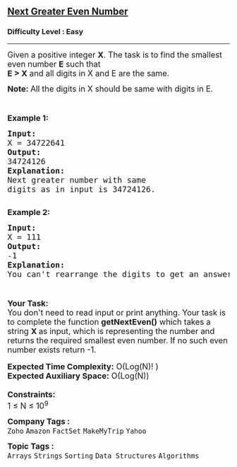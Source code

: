 <h2><a href="https://www.geeksforgeeks.org/problems/next-greater-even-number0828/1">Next Greater Even Number</a></h2><h3>Difficulty Level : Easy</h3><hr><div class="problems_problem_content__Xm_eO"><p><span style="font-size:18px">Given a positive integer <strong>X</strong>. The task is to find the smallest even number <strong>E</strong> such that<br>
<strong>E &gt; X</strong> and all digits in X and E are the same.</span></p>

<p><span style="font-size:18px"><strong>Note: </strong>All the digits in X should be same with digits in E.</span></p>

<p>&nbsp;</p>

<p><span style="font-size:18px"><strong>Example 1:</strong></span></p>

<pre><span style="font-size:18px"><strong>Input:</strong>
X = 34722641
<strong>Output:</strong>
34724126
<strong>Explanation:</strong>
Next greater number with same 
digits as in input is 34724126.</span></pre>

<p><br>
<span style="font-size:18px"><strong>Example 2:</strong></span></p>

<pre><span style="font-size:18px"><strong>Input:</strong>
X = 111
<strong>Output:</strong>
-1</span>
<span style="font-size:18px"><strong>Explanation:</strong></span>
<span style="font-size:18px">You can't rearrange the digits to get an answer.</span></pre>

<p>&nbsp;</p>

<p><span style="font-size:18px"><strong>Your Task:&nbsp;&nbsp;</strong><br>
You don't need to read input or print anything. Your task is to complete the function&nbsp;<strong>getNextEven()</strong>&nbsp;which takes a string <strong>X&nbsp;</strong>as input, which is representing the number and returns the required smallest even number. If no such even number exists return -1.</span><br>
<br>
<span style="font-size:18px"><strong>Expected Time Complexity:</strong> O(Log(N)! )<br>
<strong>Expected Auxiliary Space:</strong> O(Log(N))<br>
<br>
<strong>Constraints:</strong><br>
1 ≤ N ≤ 10<sup>9</sup></span></p>
</div><p><span style=font-size:18px><strong>Company Tags : </strong><br><code>Zoho</code>&nbsp;<code>Amazon</code>&nbsp;<code>FactSet</code>&nbsp;<code>MakeMyTrip</code>&nbsp;<code>Yahoo</code>&nbsp;<br><p><span style=font-size:18px><strong>Topic Tags : </strong><br><code>Arrays</code>&nbsp;<code>Strings</code>&nbsp;<code>Sorting</code>&nbsp;<code>Data Structures</code>&nbsp;<code>Algorithms</code>&nbsp;